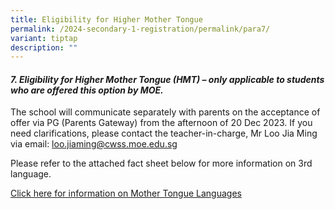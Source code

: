 ```yaml
---
title: Eligibility for Higher Mother Tongue
permalink: /2024-secondary-1-registration/permalink/para7/
variant: tiptap
description: ""
---
```

<h4><strong><em>7. Eligibility for Higher Mother Tongue (HMT) – only applicable to students who are offered this option by MOE.</em></strong></h4><p>The school will communicate separately with parents on the acceptance of offer via PG (Parents Gateway) from the afternoon of 20 Dec 2023. If you need clarifications, please contact the teacher-in-charge, Mr Loo Jia Ming via email: <a href="mailto:loo.jiaming@cwss.moe.edu.sg" rel="noopener noreferrer nofollow" target="_blank">loo.jiaming@cwss.moe.edu.sg</a></p><p>Please refer to the attached fact sheet below for more information on 3rd language.</p><p><a href="/files/MTL_Factsheet_Dec_2023.pdf" rel="noopener noreferrer nofollow" target="_blank">Click here for information on Mother Tongue Languages</a></p>